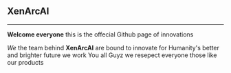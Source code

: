 ##                                                                                                          XenArcAI
---
**Welcome everyone** this is the offecial Github page of innovations 

*We* the team behind **XenArcAI** are bound to innovate for Humanity's better and brighter future we work You all Guyz we resepect everyone those like our products
